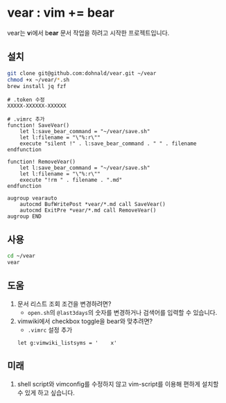 # vear : vim += bear
vear는 **v**i에서 b**ear** 문서 작업을 하려고 시작한 프로젝트입니다. 

## 설치

```bash
git clone git@github.com:dohnald/vear.git ~/vear
chmod +x ~/vear/*.sh
brew install jq fzf
```

```shell
# .token 수정
XXXXX-XXXXXX-XXXXXX
```

```shell
# .vimrc 추가
function! SaveVear()
    let l:save_bear_command = "~/vear/save.sh"
    let l:filename = "\"%:r\""
    execute "silent !" . l:save_bear_command . " " . filename
endfunction

function! RemoveVear()
    let l:save_bear_command = "~/vear/save.sh"
    let l:filename = "\"%:r\""
    execute "!rm " . filename . ".md"
endfunction

augroup vearauto
    autocmd BufWritePost *vear/*.md call SaveVear()
    autocmd ExitPre *vear/*.md call RemoveVear()
augroup END
```

## 사용 

```bash
cd ~/vear
vear
```

## 도움 

1. 문서 리스트 조회 조건을 변경하려면?
	* `open.sh`의 `@last3days`의 숫자를 변경하거나 검색어를 입력할 수 있습니다.
2. vimwiki에서 checkbox toggle을 bear와 맞추려면?
    * `.vimrc` 설정 추가
    ```shell
    let g:vimwiki_listsyms = '    x'
    ```

## 미래

1. shell script와 vimconfig를 수정하지 않고 vim-script를 이용해 편하게 설치할 수 있게 하고 싶습니다.
